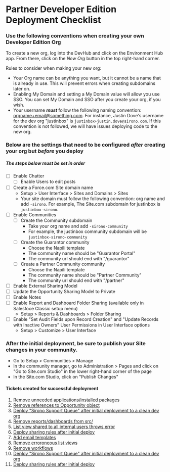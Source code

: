 # Partner Developer Edition Deployment Checklist
### Use the following conventions when creating your own Developer Edition Org
To create a new org, log into the DevHub and click on the Environment Hub app. From there, click on the _New Org_ button in the top right-hand corner.

Rules to consider when making your new org:
- Your Org name can be anything you want, but it cannot be a name that is already in use. This will prevent errors when creating subdomains later on.
- Enabling My Domain and setting a My Domain value will allow you use SSO. You can set My Domain and SSO after you create your org, if you wish.
- Your username _**must**_ follow the following naming convention: orgname+email@something.com. For instance, Justin Dove's username for the dev org "justinbox" is `justinbox+justin.dove@sirono.com`. If this convention is not followed, we will have issues deploying code to the new org.

### Below are the settings that need to be configured _after_ creating your org but _before_ you deploy
##### The steps below must be set in order

- [ ] Enable Chatter
  - [ ] Enable Users to edit posts
- [ ] Create a Force.com Site domain name
  - Setup > User Interface > Sites and Domains > Sites
  - Your site domain must follow the following convention: org name and add `-sirono`. For example, The Site.com subdomain for justinbox is `justinbox-sirono`.
- [ ] Enable Communities
  - [ ] Create the Community subdomain
    - Take your org name and add `-sirono-community`
    - For example, the justinbox community subdomain will be `justinbox-sirono-community`
  - [ ] Create the Guarantor community
    - Choose the Napili template
    - The community name should be "Guarantor Portal"
    - The community url should end with "/guarantor"
  - [ ] Create a Partner Community community
    - Choose the Napili template
    - The community name should be "Partner Community"
    - The community url should end with "/partner"
- [ ] Enable External Sharing Model
- [ ] Update the Opportunity Sharing Model to Private
- [ ] Enable Notes
- [ ] Enable Report and Dashboard Folder Sharing (available only in Salesfoce Classic setup menu)
  - Setup > Reports & Dashboards > Folder Sharing
- [ ] Enable "Set Audit Fields upon Record Creation" and "Update Records with Inactive Owners" User Permissions in User Interface options
  - Setup > Customize > User Interface

### After the initial deployment, be sure to publish your Site changes in your community.
- Go to Setup > Communities > Manage
- In the community manager, go to Administration > Pages and click on "Go to Site.com Studio" in the lower right-hand corner of the page
- In the Site.com Studio, click on "Publish Changes"

#### Tickets created for successful deployment
1. [Remove unneeded applications/installed packages](https://www.pivotaltracker.com/story/show/142221257)
2. [Remove references to Opportunity object](https://www.pivotaltracker.com/story/show/142076765)
3. [Deploy "Sirono Support Queue" after initial deployment to a clean dev org](https://www.pivotaltracker.com/story/show/142242433)
4. [Remove reports/dashboards from src/](https://www.pivotaltracker.com/story/show/142244089)
5. [List view shared to all internal users throws error](https://www.pivotaltracker.com/story/show/142195957)
6. [Deploy sharing rules after initial deploy](https://www.pivotaltracker.com/story/show/142251105)
7. [Add email templates](https://www.pivotaltracker.com/story/show/142263921)
8. [Remove erroroneous list views](https://www.pivotaltracker.com/story/show/142254571)
9. [Remove workflows](https://www.pivotaltracker.com/story/show/142276637)
10. [Deploy "Sirono Support Queue" after initial deployment to a clean dev org](https://www.pivotaltracker.com/story/show/142242433)
11. [Deploy sharing rules after initial deploy](https://www.pivotaltracker.com/story/show/142251105)
